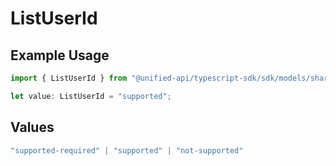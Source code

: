 # ListUserId

## Example Usage

```typescript
import { ListUserId } from "@unified-api/typescript-sdk/sdk/models/shared";

let value: ListUserId = "supported";
```

## Values

```typescript
"supported-required" | "supported" | "not-supported"
```